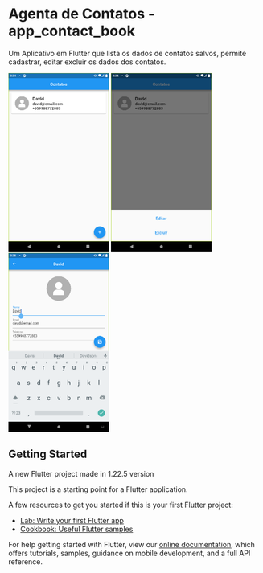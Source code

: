 # Agenta de Contatos - app_contact_book

Um Aplicativo em Flutter que lista os dados de contatos salvos, permite cadastrar, editar excluir os dados dos contatos.

<p float="left">
  <img src="screenshot/Screenshot_1633232092.png" width="200" />
  <img src="screenshot/Screenshot_1633232099.png" width="200" />
  <img src="screenshot/Screenshot_1633232117.png" width="200" />
</p>

## Getting Started

A new Flutter project made in 1.22.5 version

This project is a starting point for a Flutter application.

A few resources to get you started if this is your first Flutter project:

- [Lab: Write your first Flutter app](https://flutter.dev/docs/get-started/codelab)
- [Cookbook: Useful Flutter samples](https://flutter.dev/docs/cookbook)

For help getting started with Flutter, view our
[online documentation](https://flutter.dev/docs), which offers tutorials,
samples, guidance on mobile development, and a full API reference.
